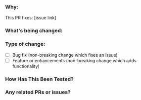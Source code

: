<!--
Thank you for contributing to this project! You must fill out the information below before we can review this pull request. We can triage your pull request to the best possible team for review if you explain why you're making a change (or linking to a pull request) and what changes you've made.

See our [CONTRIBUTING.md](/CONTRIBUTING.md) for information how to contribute.

Thanks again!
-->

### Why:

This PR fixes: [issue link]

### What's being changed:

<!-- Share artifacts of the changes, be they code snippets, GIFs or screenshots; whatever shares the most context. -->

### Type of change:

<!-- Please delete options that are not relevant.-->

- [ ] Bug fix (non-breaking change which fixes an issue)
- [ ] Feature or enhancements (non-breaking change which adds functionality)

### How Has This Been Tested?

<!-- Please describe the tests that you ran to verify your changes. Provide instructions so we can reproduce. Please also list any relevant details for your test configuration. -->

### Any related PRs or issues?

<!-- Link all related PR and issues here if this PR resolves or is related to any other PR, any issue, or both. -->
